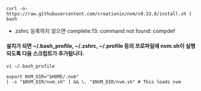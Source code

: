 ```
curl -o- https://raw.githubusercontent.com/creationix/nvm/v0.33.8/install.sh | bash
```
* zshrc 등록하지 않으면
complete:13: command not found: compdef


#### 설치가 되면 ~/.bash_profile, ~/.zshrc, ~/.profile 등의 프로파일에 nvm.sh이 실행되도록 다음 스크립트가 추가됩니다.

```
vi ~/.bash_profile

export NVM_DIR="$HOME/.nvm"
[ -s "$NVM_DIR/nvm.sh" ] && \. "$NVM_DIR/nvm.sh" # This loads nvm
```

